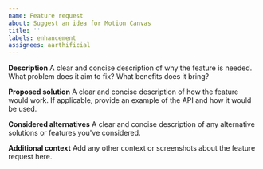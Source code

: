 ```yaml
---
name: Feature request
about: Suggest an idea for Motion Canvas
title: ''
labels: enhancement
assignees: aarthificial
---
```


**Description**
A clear and concise description of why the feature is needed.
What problem does it aim to fix?
What benefits does it bring?

**Proposed solution**
A clear and concise description of how the feature would work.
If applicable, provide an example of the API and how it would be used.

**Considered alternatives**
A clear and concise description of any alternative solutions or features you've considered.

**Additional context**
Add any other context or screenshots about the feature request here.
